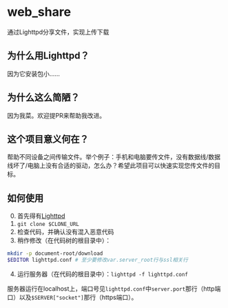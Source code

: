 # web_share
通过Lighttpd分享文件，实现上传下载

## 为什么用Lighttpd？
因为它安装包小……

## 为什么这么简陋？
因为我菜。欢迎提PR来帮助我改进。

## 这个项目意义何在？
帮助不同设备之间传输文件。举个例子：手机和电脑要传文件，没有数据线/数据线坏了/电脑上没有合适的驱动，怎么办？希望此项目可以快速实现您传文件的目标。

## 如何使用
0. 首先得有[Lighttpd](https://www.lighttpd.net)
1. `git clone $CLONE_URL`
2. 检查代码，并确认没有混入恶意代码
3. 稍作修改（在代码树的根目录中）：
```bash
mkdir -p document-root/download
$EDITOR lighttpd.conf # 至少要修改var.server_root行与ssl相关行
```
4. 运行服务器（在代码的根目录中）：`lighttpd -f lighttpd.conf`

服务器运行在localhost上，端口号见`lighttpd.conf`中`server.port`那行（http端口）以及`$SERVER["socket"]`那行（https端口）。
